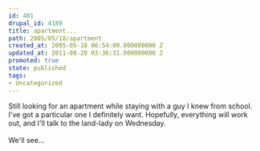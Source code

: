 ```yaml
---
id: 401
drupal_id: 4189
title: apartment...
path: 2005/05/18/apartment
created_at: 2005-05-18 06:54:00.000000000 Z
updated_at: 2011-08-20 03:36:31.000000000 Z
promoted: true
state: published
tags:
- Uncategorized
---
```

Still looking for an apartment while staying with a guy I knew from school. I've got a particular one I definitely want. Hopefully, everything will work out, and I'll talk to the land-lady on Wednesday.<br /><br />We'll see...
